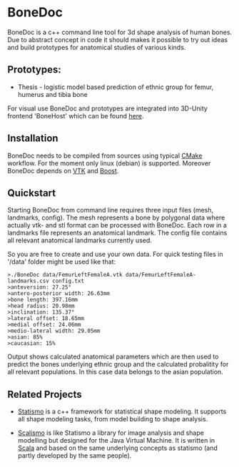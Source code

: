 # BoneDoc

BoneDoc is a c++ command line tool for 3d shape analysis of human bones. Due to abstract concept in code it should makes it possible to try out ideas and build prototypes for anatomical studies of various kinds.

## Prototypes:

* Thesis - logistic model based prediction of ethnic group for femur, humerus and tibia bone

For visual use BoneDoc and prototypes are integrated into 3D-Unity frontend 'BoneHost' which can be found [here](http://www.bonehost.net).

## Installation

BoneDoc needs to be compiled from sources using typical [CMake](https://cmake.org/) workflow. For the moment only linux (debian) is supported. Moreover BoneDoc depends on [VTK](http://www.vtk.org) and [Boost](http://www.boost.org).

## Quickstart

Starting BoneDoc from command line requires three input files (mesh, landmarks, config). The mesh represents a bone by polygonal data where actually vtk- and stl format can be processed with BoneDoc. Each row in a landmarks file represents an anatomical landmark. The config file contains all relevant anatomical landmarks currently used.

So you are free to create and use your own data. For quick testing files in '/data' folder might be used like that:

```
>./BoneDoc data/FemurLeftFemaleA.vtk data/FemurLeftFemaleA-landmarks.csv config.txt
>anteversion: 27.25°
>antero-posterior width: 26.63mm
>bone length: 397.16mm
>head radius: 20.98mm
>inclination: 135.37°
>lateral offset: 18.65mm
>medial offset: 24.06mm
>medio-lateral width: 29.05mm
>asian: 85%
>caucasian: 15%
```

Output shows calculated anatomical parameters which are then used to predict the bones underlying ethnic group and the calculated probalitity for all relevant populations. In this case data belongs to the asian population.

## Related Projects

* [Statismo](https://github.com/statismo/statismo) is a c++ framework for statistical shape modeling. It supports all shape modeling tasks, from model building to shape analysis.

* [Scalismo](http://github.com/unibas-gravis/scalismo) is like Statismo a library for image analysis and shape modelling but designed for the Java Virtual Machine. It is written in [Scala](http://www.scala-lang.org/) and based on the same underlying concepts as statismo (and partly developed by the same people).
